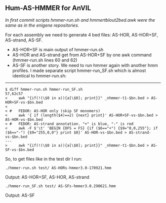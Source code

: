 ## Hum-AS-HMMER for AnVIL

*In first commit scripts hmmer-run.sh and hmmertblout2bed.awk were the same as in the enigene repositories.*

For each assembly we need to generate 4 bed files: AS-HOR, AS-HOR+SF, AS-strand, AS-SF.

 - AS-HOR+SF is main output of hmmer-run.sh
 - AS-HOR and AS-strand get from AS-HOR+SF by one awk command
   (hmmer-run.sh lines 60 and 62)
 - AS-SF is another story. We need to run hmmer again with another hmm profiles. I made separate script hmmer-run_SF.sh which is almost identical to hmmer-run.sh:
 ---
 
    $ diff hmmer-run.sh hmmer-run_SF.sh 
    57,62c57
    <     awk "{if(!(\$0 in a)){a[\$0]; print}}" _nhmmer-t1-$bn.bed > AS-HOR+SF-vs-$bn.bed
    < 
    < #   FEDOR: AS-HOR only (skip SF monomers)
    <     awk '{ if (length($4)==2) {next} print}' AS-HOR+SF-vs-$bn.bed > AS-HOR-vs-$bn.bed
    < #   FEDOR: AS-strand annotation. "+" is blue, "-" is red
    <     awk -F $'\t' 'BEGIN {OFS = FS} {if ($6=="+") {$9="0,0,255"}; if ($6=="-") {$9="255,0,0"} print $0}' AS-HOR-vs-$bn.bed > AS-strand-vs-$bn.bed
    ---
    >     awk "{if(!(\$0 in a)){a[\$0]; print}}" _nhmmer-t1-$bn.bed > AS-SF-vs-$bn.bed

So, to get files like in the test dir I run:

    ./hmmer-run.sh test/ AS-HORs-hmmer3.0-170921.hmm
Output: AS-HOR+SF, AS-HOR, AS-strand

    ./hmmer-run_SF.sh test/ AS-SFs-hmmer3.0.290621.hmm
Output: AS-SF

